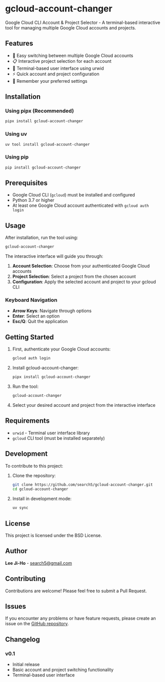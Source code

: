 # gcloud-account-changer

Google Cloud CLI Account & Project Selector - A terminal-based interactive tool for managing multiple Google Cloud accounts and projects.

## Features

- 🔄 Easy switching between multiple Google Cloud accounts
- 📋 Interactive project selection for each account
- 🎨 Terminal-based user interface using urwid
- ⚡ Quick account and project configuration
- 💾 Remember your preferred settings

## Installation

### Using pipx (Recommended)

```bash
pipx install gcloud-account-changer
```

### Using uv

```bash
uv tool install gcloud-account-changer
```

### Using pip

```bash
pip install gcloud-account-changer
```

## Prerequisites

- Google Cloud CLI (`gcloud`) must be installed and configured
- Python 3.7 or higher
- At least one Google Cloud account authenticated with `gcloud auth login`

## Usage

After installation, run the tool using:

```bash
gcloud-account-changer
```

The interactive interface will guide you through:

1. **Account Selection**: Choose from your authenticated Google Cloud accounts
2. **Project Selection**: Select a project from the chosen account
3. **Configuration**: Apply the selected account and project to your gcloud CLI

### Keyboard Navigation

- **Arrow Keys**: Navigate through options
- **Enter**: Select an option
- **Esc/Q**: Quit the application

## Getting Started

1. First, authenticate your Google Cloud accounts:
   ```bash
   gcloud auth login
   ```

2. Install gcloud-account-changer:
   ```bash
   pipx install gcloud-account-changer
   ```

3. Run the tool:
   ```bash
   gcloud-account-changer
   ```

4. Select your desired account and project from the interactive interface

## Requirements

- `urwid` - Terminal user interface library
- `gcloud` CLI tool (must be installed separately)

## Development

To contribute to this project:

1. Clone the repository:
   ```bash
   git clone https://github.com/search5/gcloud-account-changer.git
   cd gcloud-account-changer
   ```

2. Install in development mode:
   ```bash
   uv sync
   ```

## License

This project is licensed under the BSD License.

## Author

**Lee Ji-Ho** - [search5@gmail.com](mailto:search5@gmail.com)

## Contributing

Contributions are welcome! Please feel free to submit a Pull Request.

## Issues

If you encounter any problems or have feature requests, please create an issue on the [GitHub repository](https://github.com/search5/gcloud-account-changer/issues).

## Changelog

### v0.1
- Initial release
- Basic account and project switching functionality
- Terminal-based user interface